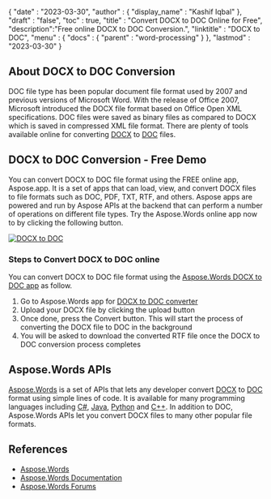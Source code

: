 {
  "date" : "2023-03-30",
  "author" : {
    "display_name" : "Kashif Iqbal"
  },
  "draft" : "false",
  "toc" : true,
  "title" : "Convert DOCX to DOC Online for Free",
  "description":"Free online DOCX to DOC Conversion.",
  "linktitle" : "DOCX to DOC",
  "menu" : {
    "docs" : {
      "parent" : "word-processing"
    }
  },
  "lastmod" : "2023-03-30"
}

## About DOCX to DOC Conversion

DOC file type has been popular document file format used by 2007 and previous versions of Microsoft Word. With the release of Office 2007, Microsoft introduced the DOCX file format based on Office Open XML specifications. DOC files were saved as binary files as compared to DOCX which is saved in compressed XML file format. There are plenty of tools available online for converting [DOCX](/word-processing/docx/) to [DOC](/word-processing/doc/) files.

## DOCX to DOC Conversion - Free Demo

You can convert DOCX to DOC file format using the FREE online app, Aspose.app. It is a set of apps that can load, view, and convert DOCX files to file formats such as DOC, PDF, TXT, RTF, and others. Aspose apps are powered and run by Aspose APIs at the backend that can perform a number of operations on different file types. Try the Aspose.Words online app now to by clicking the following button.

[![DOCX to DOC](../docx-to-doc.png?width=120px&height=60px)](https://products.aspose.app/words/conversion/docx-to-doc)

### Steps to Convert DOCX to DOC online

You can convert DOCX to DOC file format using the [Aspose.Words DOCX to DOC app](https://products.aspose.app/words/conversion/docx-to-doc) as follow.

1. Go to Aspose.Words app for [DOCX to DOC converter](https://products.aspose.app/words/conversion/docx-to-doc)
1. Upload your DOCX file by clicking the upload button
1. Once done, press the Convert button. This will start the process of converting the DOCX file to DOC in the background
1. You will be asked to download the converted RTF file once the DOCX to DOC conversion process completes

## Aspose.Words APIs

[Aspose.Words](https://products.aspose.com/words/) is a set of APIs that lets any developer convert [DOCX](/word-processing/docx/) to [DOC](/word-processing/doc/) format using simple lines of code. It is available for many programming languages including [C#](/programming/cs/), [Java](/programming/java/), [Python](/programming/py/) and [C++](/programming/cpp/). In addition to DOC, Aspose.Words APIs let you convert DOCX files to many other popular file formats.

## References

 * [Aspose.Words](https://products.aspose.com/words/)
 * [Aspose.Words Documentation](https://docs.aspose.com/words/)
 * [Aspose.Words Forums](https://forum.aspose.com/c/words/8)
